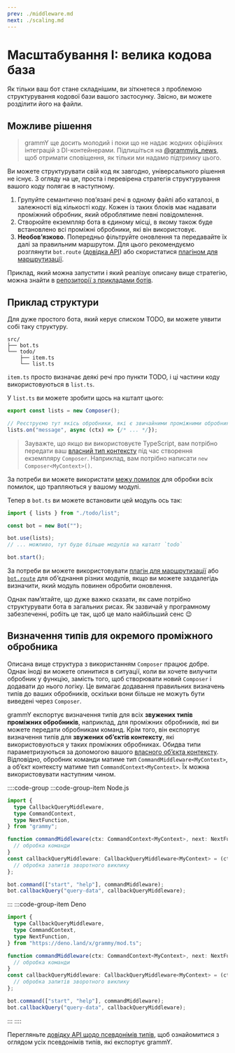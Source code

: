 ```yaml
---
prev: ./middleware.md
next: ./scaling.md
---
```


# Масштабування I: велика кодова база

Як тільки ваш бот стане складнішим, ви зіткнетеся з проблемою структурування кодової бази вашого застосунку.
Звісно, ви можете розділити його на файли.

## Можливе рішення

> grammY ще досить молодий і поки що не надає жодних офіційних інтеграцій з DI-контейнерами.
> Підпишіться на [@grammyjs_news](https://t.me/grammyjs_news), щоб отримати сповіщення, як тільки ми надамо підтримку цього.

Ви можете структурувати свій код як завгодно, універсального рішення не існує.
З огляду на це, проста і перевірена стратегія структурування вашого коду полягає в наступному.

1. Групуйте семантично повʼязані речі в одному файлі або каталозі, в залежності від кількості коду.
   Кожен із таких блоків має надавати проміжний обробник, який оброблятиме певні повідомлення.
2. Створюйте екземпляр бота в єдиному місці, в якому також буде встановлено всі проміжні обробники, які він використовує.
3. **Необовʼязково**. Попередньо фільтруйте оновлення та передавайте їх далі за правильним маршрутом.
   Для цього рекомендуємо розглянути `bot.route` ([довідка API](https://deno.land/x/grammy/mod.ts?s=Composer#method_route_0)) або скористатися [плагіном для маршрутизації](../plugins/router.md).

Приклад, який можна запустити і який реалізує описану вище стратегію, можна знайти в [репозиторії з прикладами ботів](https://github.com/grammyjs/examples/tree/main/scaling).

## Приклад структури

Для дуже простого бота, який керує списком TODO, ви можете уявити собі таку структуру.

```asciiart:no-line-numbers
src/
├── bot.ts
└── todo/
    ├── item.ts
    └── list.ts
```

`item.ts` просто визначає деякі речі про пункти TODO, і ці частини коду використовуються в `list.ts`.

У `list.ts` ви можете зробити щось на кшталт цього:

```ts
export const lists = new Composer();

// Реєструємо тут якісь обробники, які є звичайними проміжними обробниками.
lists.on("message", async (ctx) => {/* ... */});
```

> Зауважте, що якщо ви використовуєте TypeScript, вам потрібно передати ваш [власний тип контексту](../guide/context.md#налаштування-обʼєкта-контексту) під час створення екземпляру `Composer`.
> Наприклад, вам потрібно написати `new Composer<MyContext>()`.

За потреби ви можете використати [межу помилок](../guide/errors.md#межі-помилок) для обробки всіх помилок, що трапляються у вашому модулі.

Тепер в `bot.ts` ви можете встановити цей модуль ось так:

```ts
import { lists } from "./todo/list";

const bot = new Bot("");

bot.use(lists);
// ... можливо, тут буде більше модулів на кшталт `todo`

bot.start();
```

За потреби ви можете використовувати [плагін для маршрутизації](../plugins/router.md) або [`bot.route`](https://deno.land/x/grammy/mod.ts?s=Composer#method_route_0) для обʼєднання різних модулів, якщо ви можете заздалегідь визначити, який модуль повинен обробити оновлення.

Однак памʼятайте, що дуже важко сказати, як саме потрібно структурувати бота в загальних рисах.
Як зазвичай у програмному забезпеченні, робіть це так, щоб це мало найбільший сенс :wink:

## Визначення типів для окремого проміжного обробника

Описана вище структура з використанням `Composer` працює добре.
Однак іноді ви можете опинитися в ситуації, коли ви хочете вилучити обробник у функцію, замість того, щоб створювати новий `Composer` і додавати до нього логіку.
Це вимагає додавання правильних визначень типів до ваших обробників, оскільки вони більше не можуть бути виведені через `Composer`.

grammY експортує визначення типів для всіх **звужених типів проміжних обробників**, наприклад, для проміжних обробників, які ви можете передати обробникам команд.
Крім того, він експортує визначення типів для **звужених обʼєктів контексту**, які використовуються у таких проміжних обробниках.
Обидва типи параметризуються за допомогою вашого [власного обʼєкта контексту](../guide/context.md#налаштування-обʼєкта-контексту).
Відповідно, обробник команди матиме тип `CommandMiddleware<MyContext>`, а обʼєкт контексту матиме тип `CommandContext<MyContext>`.
Їх можна використовувати наступним чином.

::::code-group
:::code-group-item Node.js

```ts
import {
  type CallbackQueryMiddleware,
  type CommandContext,
  type NextFunction,
} from "grammy";

function commandMiddleware(ctx: CommandContext<MyContext>, next: NextFunction) {
  // обробка команди
}
const callbackQueryMiddleware: CallbackQueryMiddleware<MyContext> = (ctx) => {
  // обробка запитів зворотного виклику
};

bot.command(["start", "help"], commandMiddleware);
bot.callbackQuery("query-data", callbackQueryMiddleware);
```

:::
:::code-group-item Deno

```ts
import {
  type CallbackQueryMiddleware,
  type CommandContext,
  type NextFunction,
} from "https://deno.land/x/grammy/mod.ts";

function commandMiddleware(ctx: CommandContext<MyContext>, next: NextFunction) {
  // обробка команди
}
const callbackQueryMiddleware: CallbackQueryMiddleware<MyContext> = (ctx) => {
  // обробка запитів зворотного виклику
};

bot.command(["start", "help"], commandMiddleware);
bot.callbackQuery("query-data", callbackQueryMiddleware);
```

:::
::::

Перегляньте [довідку API щодо псевдонімів типів](https://deno.land/x/grammy/mod.ts#Type_Aliases), щоб ознайомитися з оглядом усіх псевдонімів типів, які експортує grammY.
